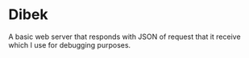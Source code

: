 # Dibek

A basic web server that responds with JSON of request that it receive which I use for debugging purposes.
